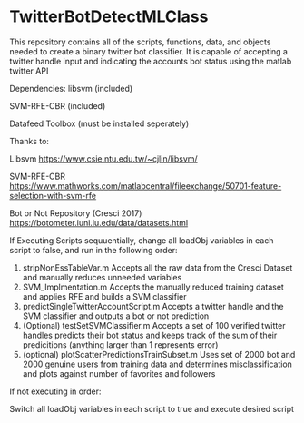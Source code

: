 # TwitterBotDetectMLClass

This repository contains all of the scripts, functions, data, and objects needed to create a binary twitter bot classifier. It is capable of accepting a twitter handle input and indicating the accounts bot status using the matlab twitter API

Dependencies:
libsvm (included)

SVM-RFE-CBR (included)

Datafeed Toolbox (must be installed seperately)


Thanks to:

Libsvm 
https://www.csie.ntu.edu.tw/~cjlin/libsvm/

SVM-RFE-CBR 
https://www.mathworks.com/matlabcentral/fileexchange/50701-feature-selection-with-svm-rfe

Bot or Not Repository (Cresci 2017)
https://botometer.iuni.iu.edu/data/datasets.html




If Executing Scripts sequuentially, change all loadObj variables in each script to false, and run in the following order:

1. stripNonEssTableVar.m  Accepts all the raw data from the Cresci Dataset and manually reduces unneeded variables
2. SVM_Implmentation.m   Accepts the manually reduced training dataset and applies RFE and builds a SVM classifier
3. predictSingleTwitterAccountScript.m   Accepts a twitter handle and the SVM classifier and outputs a bot or not prediction
4. (Optional) testSetSVMClassifier.m  Accepts a set of 100 verified twitter handles predicts their bot status and keeps track of the sum of their predicitions (anything larger than 1 represents error)
5. (optional) plotScatterPredictionsTrainSubset.m   Uses set of 2000 bot and 2000 genuine users from training data and determines misclassification and plots against number of favorites and followers

If not executing in order:

Switch all loadObj variables in each script to true and execute desired script
